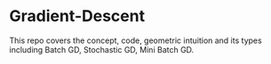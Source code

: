 # Gradient-Descent
This repo covers the concept, code, geometric intuition and its types including  Batch GD, Stochastic GD, Mini Batch GD.
